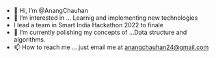 - 👋 Hi, I’m @AnangChauhan
- 👀 I’m interested in ... Learnig and implementing new technologies
-  I lead a team in Smart India Hackathon 2022 to finale
- 🌱 I’m currently polishing my concepts of ...Data structure and algorithms. 
- 📫 How to reach me ... just email me at anangchauhan24@gmail.com

<!---
AnangChauhan247/AnangChauhan247 is a ✨ special ✨ repository because its `README.md` (this file) appears on your GitHub profile.
You can click the Preview link to take a look at your changes.
--->
